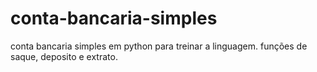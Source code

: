 # conta-bancaria-simples
conta bancaria simples em python para treinar a linguagem.
funções de saque, deposito e extrato.

